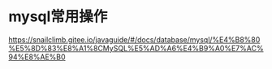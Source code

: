 # mysql常用操作

https://snailclimb.gitee.io/javaguide/#/docs/database/mysql/%E4%B8%80%E5%8D%83%E8%A1%8CMySQL%E5%AD%A6%E4%B9%A0%E7%AC%94%E8%AE%B0